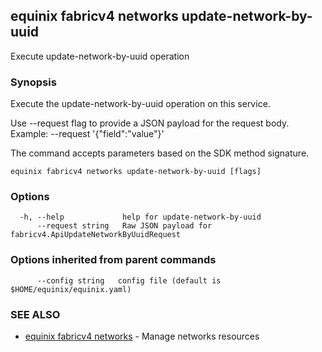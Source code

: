 ## equinix fabricv4 networks update-network-by-uuid

Execute update-network-by-uuid operation

### Synopsis

Execute the update-network-by-uuid operation on this service.

Use --request flag to provide a JSON payload for the request body.
Example: --request '{"field":"value"}'

The command accepts parameters based on the SDK method signature.

```
equinix fabricv4 networks update-network-by-uuid [flags]
```

### Options

```
  -h, --help             help for update-network-by-uuid
      --request string   Raw JSON payload for fabricv4.ApiUpdateNetworkByUuidRequest
```

### Options inherited from parent commands

```
      --config string   config file (default is $HOME/equinix/equinix.yaml)
```

### SEE ALSO

* [equinix fabricv4 networks](equinix_fabricv4_networks.md)	 - Manage networks resources

